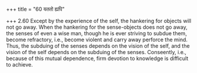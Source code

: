 +++
title = "60 यततो ह्यपि"

+++
2.60 Except by the experience of the self, the hankering for objects
will not go away. When the hankering for the sense-objects does not go
away, the senses of even a wise man, though he is ever striving to
subdue them, become refractory, i.e., become violent and carry away
perforce the mind. Thus, the subduing of the senses depends on the
vision of the self, and the vision of the self depends on the subduing
of the senses. Conseently, i.e., because of this mutual dependence, firm
devotion to knowledge is difficult to achieve.
